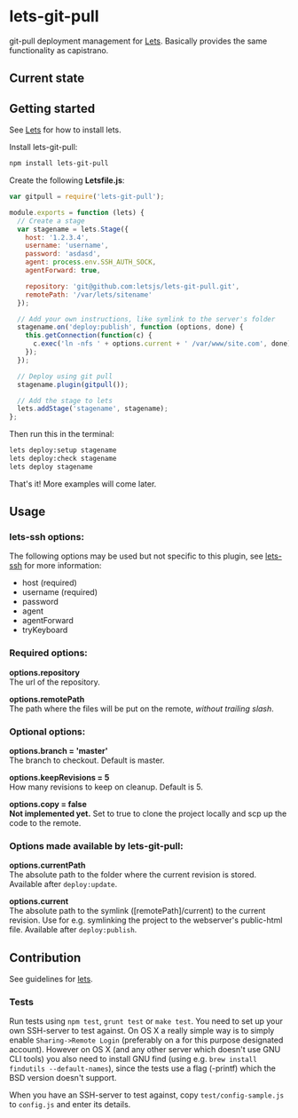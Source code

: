 # lets-git-pull

git-pull deployment management for [Lets][lets].
Basically provides the same functionality as capistrano.

## Current state


## Getting started

See [Lets][lets] for how to install lets.

Install lets-git-pull:

```bash
npm install lets-git-pull
```

Create the following **Letsfile.js**:

```js
var gitpull = require('lets-git-pull');

module.exports = function (lets) {
  // Create a stage
  var stagename = lets.Stage({
    host: '1.2.3.4',
    username: 'username',
    password: 'asdasd',
    agent: process.env.SSH_AUTH_SOCK,
    agentForward: true,

    repository: 'git@github.com:letsjs/lets-git-pull.git',
    remotePath: '/var/lets/sitename'
  });

  // Add your own instructions, like symlink to the server's folder
  stagename.on('deploy:publish', function (options, done) {
    this.getConnection(function(c) {
      c.exec('ln -nfs ' + options.current + ' /var/www/site.com', done);
    });
  });

  // Deploy using git pull
  stagename.plugin(gitpull());

  // Add the stage to lets
  lets.addStage('stagename', stagename);
};
```

Then run this in the terminal:

```bash
lets deploy:setup stagename
lets deploy:check stagename
lets deploy stagename
```

That's it! More examples will come later.

## Usage

### lets-ssh options:

The following options may be used but not specific to this plugin, see
[lets-ssh][lets-ssh] for more information:

* host (required)
* username (required)
* password
* agent
* agentForward
* tryKeyboard

### Required options:

**options.repository**  
The url of the repository.

**options.remotePath**  
The path where the files will be put on the remote, *without trailing slash*.

### Optional options:

**options.branch = 'master'**  
The branch to checkout. Default is master.

**options.keepRevisions = 5**  
How many revisions to keep on cleanup. Default is 5.

**options.copy = false**  
**Not implemented yet.** Set to true to clone the project locally and scp up the
code to the remote.


### Options made available by lets-git-pull:

**options.currentPath**  
The absolute path to the folder where the current revision is stored. Available
after `deploy:update`.

**options.current**  
The absolute path to the symlink ([remotePath]/current) to the current revision.
Use for e.g. symlinking the project to the webserver's public-html file.
Available after `deploy:publish`.


## Contribution

See guidelines for [lets][lets].


### Tests

Run tests using `npm test`, `grunt test` or `make test`. You need to set up your
own SSH-server to test against. On OS X a really simple way is to simply enable
`Sharing->Remote Login` (preferably on a for this purpose designated account).
However on OS X (and any other server which doesn't use GNU CLI tools) you also
need to install GNU find (using e.g. `brew install findutils --default-names`),
since the tests use a flag (-printf) which the BSD version doesn't support.

When you have an SSH-server to test against, copy `test/config-sample.js` to
`config.js` and enter its details.


[lets]: https://github.com/letsjs/lets
[lets-ssh]: https://github.com/letsjs/lets-ssh
